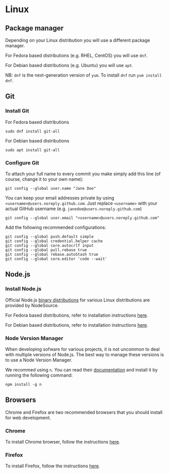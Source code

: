 # Linux

## Package manager

Depending on your Linux distribution you will use a different package manager.

For Fedora based distributions (e.g. RHEL, CentOS) you will use `dnf`.

For Debian based distributions (e.g. Ubuntu) you will use `apt`.

NB: `dnf` is the next-generation version of `yum`. To install `dnf` run `yum install dnf`.

## Git

### Install Git

For Fedora based distributions

```
sudo dnf install git-all
```

For Debian based distributions

```
sudo apt install git-all
```

### Configure Git

To attach your full name to every commit you make simply add this line (of course, change it to your own name):

```
git config --global user.name "Jane Doe"
```

You can keep your email addresses private by using `<username>@users.noreply.github.com`. Just replace `<username>` with your actual GitHub username (e.g. `janedoe@users.noreply.github.com`)

```
git config --global user.email "<username>@users.noreply.github.com"
```

Add the following recommended configurations:

```
git config --global push.default simple
git config --global credential.helper cache
git config --global core.autocrlf input
git config --global pull.rebase true
git config --global rebase.autoStash true
git config --global core.editor 'code --wait'
```

## Node.js

### Install Node.js

Official Node.js [binary distributions](https://github.com/nodesource/distributions) for various Linux distributions are provided by NodeSource.

For Fedora based distributions, refer to installation instructions [here](https://github.com/nodesource/distributions/blob/master/README.md#rpminstall).

For Debian based distributions, refer to installation instructions [here](https://github.com/nodesource/distributions/blob/master/README.md#debinstall).

### Node Version Manager

When developing sofware for various projects, it is not uncommon to deal with multiple versions of Node.js. The best way to manage these versions is to use a Node Version Manager.

We recommed using `n`. You can read their [documentation](https://github.com/tj/n) and install it by running the following command:

```
npm install -g n
```

## Browsers

Chrome and Firefox are two recommended browsers that you should install for web development.

### Chrome

To install Chrome browser, follow the instructions [here](https://support.google.com/chrome/answer/95346?co=GENIE.Platform%3DDesktop&hl=en).

### Firefox

To install Firefox, follow the instructions [here](https://support.mozilla.org/en-US/kb/install-firefox-linux).
